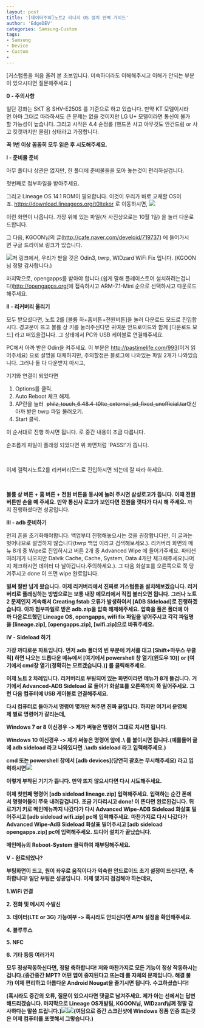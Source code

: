 ```yaml
---
layout: post
title: '[데이터주의]노트2 리니지 OS 설치 완벽 가이드'
author: 'EdgeDEV'
categories: Samsung-Custom
tags:
- Samsung
- Device
- Custom
-
---
```



<script> location.href='https://cafe.naver.com/develoid/748115' ; </script>

<p>[커스텀롬을&nbsp;처음&nbsp;올려&nbsp;본&nbsp;초보입니다.&nbsp;미숙하더라도&nbsp;이해해주시고&nbsp;이해가&nbsp;안되는&nbsp;부분이&nbsp;있으시다면&nbsp;질문해주세요.]</p><p><b>0 - 주의사항</b></p><p>일단 강좌는 SKT 용 SHV-E250S 를 기준으로 하고 있습니다. 만약 KT 모델이시라면&nbsp;아마&nbsp;그대로&nbsp;따라하셔도&nbsp;큰&nbsp;문제는&nbsp;없을&nbsp;것이지만 LG U+&nbsp;모델이라면&nbsp;통신이&nbsp;불가할&nbsp;가능성이&nbsp;높습니다.&nbsp;그리고&nbsp;시작은 4.4 순정롬 (핸드폰 사고 아무것도 안건드림 or 사고 킷캣까지만 올림)&nbsp;상태라고&nbsp;가정합니다.</p><p><b>꼭 1번 이상 꼼꼼히 모두 읽은 후 시도해주세요.&nbsp;</b></p><p><b>I -&nbsp;준비물&nbsp;준비</b></p><p>아무 폴더나 상관은 없지만, 한 폴더에 준비물들을 모아 놓는것이 편리하실겁니다.</p><p>첫번째로 첨부파일을 받아주세요.</p><p>그리고 Lineage OS 14.1 ROM이&nbsp;필요합니다.&nbsp;이것이&nbsp;우리가&nbsp;바로&nbsp;교체할 OS이죠.&nbsp;<a href="https://download.lineageos.org/t0ltekor">https://download.lineageos.org/t0ltekor</a>&nbsp;로&nbsp;이동하시면, <img src="https://cafeptthumb-phinf.pstatic.net/MjAxNzEwMDRfMjA4/MDAxNTA3MTA5MDEwNTc5.gTT9hzhqJAeBeW1S_EpiccQOKyJsKBlJoVxwP2vwKakg.Rys8ZNGmfmZxLt9AAtvSW389VtU3Xmzq6QtUJG8cblkg.PNG.eric1344/1.png?type=w740"></p><p>이런&nbsp;화면이&nbsp;나옵니다.&nbsp;가장&nbsp;위에&nbsp;있는&nbsp;파일(저 사진상으로는 10월 1일)&nbsp;을&nbsp;눌러&nbsp;다운로드합니다.</p><p>그&nbsp;다음, KGOON님의&nbsp;글(<a href="http://cafe.naver.com/develoid/719737">http://cafe.naver.com/develoid/719737</a>)&nbsp;에&nbsp;들어가시면&nbsp;구글&nbsp;드라이브&nbsp;링크가&nbsp;있습니다.</p><p><img src="https://cafeptthumb-phinf.pstatic.net/MjAxNzEwMDRfMzAg/MDAxNTA3MTA5MzM1NzE5.o7uQRg0TNl4032Cbvpq8_IwcHWhoGivUqbHYDNjiRHcg.W5onSwHKq6AKMgKO23HFEim7jwbZ7R_kn_WhR4RSe-cg.PNG.eric1344/2.png?type=w740">저&nbsp;링크에서,&nbsp;우리가&nbsp;받을&nbsp;것은 Odin3, twrp, WIDzard WiFi Fix&nbsp;입니다. (KGOON님 정말 감사합니다.)</p><p>마지막으로, opengapps를 받아야 합니다.(쉽게 말해 플레이스토어 설치하려는겁니다)<a href="http://opengapps.org/">http://opengapps.org/</a>에 접속하시고 ARM-7.1-Mini 순으로 선택하시고 다운로드해주세요.</p><p><b>II - 리커버리 올리기</b></p><p>모두&nbsp;받으셨다면,&nbsp;노트 2를 [볼륨 하+홈버튼+전원버튼]을&nbsp;눌러&nbsp;다운로드&nbsp;모드로&nbsp;진입합시다. 경고문이 뜨고 볼륨 상 키를 눌러주신다면 귀여운&nbsp;안드로이드와&nbsp;함께 [다운로드 모드]&nbsp;라고&nbsp;떠있을겁니다.&nbsp;그&nbsp;상태에서 PC와 USB&nbsp;케이블로&nbsp;연결해주세요.</p><p>PC에서&nbsp;아까&nbsp;받은 Odin을&nbsp;켜주세요.&nbsp;이&nbsp;부분은 <a href="http://pastimelife.com/993">http://pastimelife.com/993</a>(이거 읽어주세요) 으로&nbsp;설명을&nbsp;대체하지만,&nbsp;주의할점은&nbsp;블로그에&nbsp;나와있는&nbsp;파일 2개가&nbsp;나와있습니다.&nbsp;그러나&nbsp;둘&nbsp;다&nbsp;다운받지&nbsp;마시고,</p><p><p>기기와 연결이 되었다면 </p><ol ><li>Options를 클릭.</li><li>Auto Reboot 체크 해제.</li><li>AP란을 눌러 &nbsp;<strike>philz_touch_6.48.4-t0lte_external_sd_fixed_unofficial.tar</strike>대신 아까 받은 twrp 파일 불러오기.</li><li>Start 클릭.</li></ol><p>이 순서대로 진행 하시면 됩니다. 로 중간 내용이 조금 다릅니다.&nbsp;</p><p>순조롭게 파일이 플래슁 되었다면 위 화면처럼 'PASS!'가 뜹니다.</p><p>&nbsp;</p><p>이제 갤럭시노트2를 리커버리모드로 진입하시면 되는데 잘 따라 하세요.</p><p>&nbsp;</p><p><b>볼륨 상 버튼 + 홈 버튼 + 전원 버튼을 동시에 눌러 주시면 삼성로고가 뜹니다. 이때 전원 버튼만 손을 떼 주세요. 만약 통신사 로고가 보인다면 전원을 껏다가 다시 해 주세요.&nbsp;</b>까지&nbsp;진행하셨다면&nbsp;성공입니다.</p><p><b>III - adb 준비하기</b></p><p>먼저 폰을 초기화해야합니다. 백업부터 진행해놓으시는 것을 권장합니다만, 이 글과는 벗어나므로 설명하지 않습니다(twrp 백업 이라고 검색해보세요.). 리커버리 화면의 메뉴 8개 중 Wipe로 진입하시고 버튼 2개 중 Advanced Wipe 에 들어가주세요. 파티션 여러개가 나오지만 Dalvik Cache, Cache, System, Data 4개만 체크해주세요(나머지 체크하시면 데이터 다 날아갑니다.주의하세요.). 그 다음 화살표를 오른쪽으로 쭉 당겨주시고 done 이 뜨면 wipe 완료입니다.</p><p><b></p><p>벌써&nbsp;절반&nbsp;넘게&nbsp;왔습니다.&nbsp;이제&nbsp;리커버리에서&nbsp;진짜로&nbsp;커스텀롬을&nbsp;설치해보겠습니다.&nbsp;리커버리로&nbsp;플래싱하는&nbsp;방법으로는&nbsp;보통&nbsp;내장&nbsp;메모리에서&nbsp;직접&nbsp;불러오면&nbsp;됩니다.&nbsp;그러나&nbsp;노트 2&nbsp;문제인지&nbsp;계속해서 Creating fstab&nbsp;오류가&nbsp;발생하여서 [ADB SIdeload]로 진행하겠습니다.&nbsp;아까&nbsp;첨부파일로&nbsp;받은 adb.zip을&nbsp;압축&nbsp;해제해주세요.&nbsp;압축을&nbsp;풀은&nbsp;폴더에&nbsp;아까&nbsp;다운로드했던 Lineage OS, opengapps, wifi fix&nbsp;파일을&nbsp;넣어주시고&nbsp;각각&nbsp;파일명을 [lineage.zip], [opengapps.zip], [wifi.zip]으로&nbsp;바꿔주세요.</p><p><b>IV - Sideload&nbsp;하기</b></p><p>가장&nbsp;까다로운&nbsp;파트입니다.&nbsp;먼저 adb&nbsp;폴더의&nbsp;빈&nbsp;부분에&nbsp;커서를&nbsp;대고 [Shift+마우스 우클릭]&nbsp;하면&nbsp;나오는&nbsp;드롭다운&nbsp;메뉴에서 [여기에서 powershell&nbsp;창&nbsp;열기(윈도우 10)] or [여기에서 cmd창 열기(정확히는 모르겠습니다.)]&nbsp;를&nbsp;클릭해주세요.</p><p>이제&nbsp;노트 2&nbsp;차례입니다.&nbsp;리커버리로&nbsp;부팅되어&nbsp;있는&nbsp;화면이라면&nbsp;메뉴가 8개&nbsp;뜰겁니다.&nbsp;거기에서 Advanced-ADB Sideload&nbsp;로&nbsp;들어가&nbsp;화살표를&nbsp;오른쪽까지&nbsp;쭉&nbsp;밀어주세요.&nbsp;그런&nbsp;다음&nbsp;컴퓨터에 USB&nbsp;케이블로&nbsp;연결해주세요.</p><p><b></p><p>다시&nbsp;컴퓨터로&nbsp;돌아가서&nbsp;명령어&nbsp;몇개만&nbsp;쳐주면&nbsp;진짜&nbsp;끝입니다.&nbsp;하지만&nbsp;여기서&nbsp;운영체제&nbsp;별로&nbsp;명령어가&nbsp;갈리는데,</p><p>Windows 7 or 8&nbsp;이신경우 -&gt;&nbsp;제가&nbsp;써놓은&nbsp;명령어&nbsp;그대로&nbsp;치시면&nbsp;됩니다.</p><p>Windows 10&nbsp;이신경우 -&gt;&nbsp;제가&nbsp;써놓은&nbsp;명령어&nbsp;앞에 .\&nbsp;를&nbsp;붙이시면&nbsp;됩니다.(예를들어 글에 adb sideload 라고 나와있다면 .\adb sideload 라고 입력해주세요.)</p><p><b></p><p>cmd&nbsp;또는 powershell&nbsp;창에서 [adb devices](당연히 괄호는 무시해주세요)&nbsp;라고&nbsp;입력하시면<img src="https://cafeptthumb-phinf.pstatic.net/MjAxNzEwMDRfMTQw/MDAxNTA3MTExMTI4MDA3.Pa-z-ZcpS5U2JOH4mUN04bxn6211vdl_Kwrva-a0HWYg.ftNXUxjnNmWIv0hgxnCbN8Xp38g4P4pdf9X3LXkF3WEg.PNG.eric1344/3.PNG?type=w740"></p><p>이렇게&nbsp;부착된&nbsp;기기가&nbsp;뜹니다.&nbsp;만약&nbsp;뜨지&nbsp;않으시다면&nbsp;다시&nbsp;시도해주세요.</p><p>이제&nbsp;첫번째&nbsp;명령어 [adb sideload lineage.zip]&nbsp;입력해주세요.&nbsp;입력하는&nbsp;순간&nbsp;폰에서&nbsp;명령어들이&nbsp;쭈욱&nbsp;내려갈겁니다.&nbsp;조금&nbsp;기다리시고 done!&nbsp;이&nbsp;뜬다면&nbsp;완료된겁니다.&nbsp;뒤로가기&nbsp;키로&nbsp;메인메뉴까지&nbsp;나갔다가&nbsp;다시 Advanced Wipe-ADB Sideload&nbsp;화살표&nbsp;밀어주시고 [adb sideload wifi.zip] pc에&nbsp;입력해주세요.&nbsp;마찬가지로&nbsp;다시&nbsp;나갔다가 Advanced Wipe-AdB Sideload&nbsp;화살표&nbsp;밀어주시고 [adb sideload opengapps.zip] pc에&nbsp;입력해주세요.&nbsp;드디어&nbsp;설치가&nbsp;끝났습니다.</p><p><b></p><p>메인메뉴의 Reboot-System&nbsp;클릭하여&nbsp;재부팅해주세요.</p><p><b>V - 완료되었나?</b></p><p>부팅화면이&nbsp;뜨고,&nbsp;원이&nbsp;좌우로&nbsp;움직이다가&nbsp;익숙한&nbsp;안드로이드&nbsp;초기&nbsp;설정이&nbsp;뜨신다면,&nbsp;축하합니다!&nbsp;일단&nbsp;부팅은&nbsp;성공입니다.&nbsp;이제&nbsp;몇가지&nbsp;점검해야 하는데요,&nbsp;</p><p>1.WiFi&nbsp;연결</p><p>2.&nbsp;전화&nbsp;및&nbsp;메시지&nbsp;수발신</p><p>3.&nbsp;데이터(LTE or 3G)&nbsp;가능여부 -&gt;&nbsp;혹시라도&nbsp;안되신다면 APN&nbsp;설정을&nbsp;확인해주세요.</p><p>4.&nbsp;블루투스</p><p>5. NFC</p><p>6.&nbsp;기타&nbsp;등등&nbsp;여러가지</p><p>모두&nbsp;정상작동하신다면,&nbsp;정말&nbsp;축하합니다!&nbsp;저와&nbsp;마찬가지로&nbsp;모든&nbsp;기능이&nbsp;정상&nbsp;작동하시는겁니다.(중간중간 MPT? 어떤 앱이 중지된다고 뜨는데 롬 자체의 문제입니다. 해결 불가)&nbsp;이제&nbsp;편리하고&nbsp;아름다운 Android Nougat을&nbsp;즐기시면&nbsp;됩니다.&nbsp;수고하셨습니다!</p><p><b></p><p><b></p><p>(혹시라도 중간의 오류, 질문이 있으시다면 댓글로 남겨주세요. 제가 아는 선에서는 답변해드리겠습니다. 마지막으로 Lineage OS개발팀, KGOON님, WIDzard님께 정말 감사하다는 말씀 드립니다.)<img src="https://cafeptthumb-phinf.pstatic.net/MjAxNzEwMDRfMjgz/MDAxNTA3MTEyMDU0NDQ0.qeMABcxnZWedf83JtPffGuPse9cTTk4jZ8w5hWSRFQgg.BbjeFoxBXscc2sqRjvaDtGPEPh5wLd7kT5JJ09NpbUkg.PNG.eric1344/Screenshot_20171004-180948.png?type=w740"><b><b><img src="https://cafeptthumb-phinf.pstatic.net/MjAxNzEwMDRfMjE2/MDAxNTA3MTEyMDU0Njg4.9zahARmyBZ9_9tmTlhBiVobLhfjeiIGTZLsMwR0QYTsg.NaTXqkUE0sQJ_GUXlZj6bioiC1AbJ8LgfepMl4IKSnAg.PNG.eric1344/Screenshot_20171004-180911.png?type=w740">(여담으로&nbsp;중간&nbsp;스크린샷에 Windows 정품&nbsp;인증&nbsp;뜨는것은&nbsp;어제&nbsp;컴퓨터를&nbsp;포맷해서&nbsp;그렇습니다.)</p></p>

